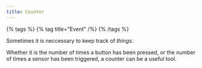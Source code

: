 ```yaml
---
title: Counter
---
```


{% tags %}
{% tag title="Event" /%}
{% /tags %}

Sometimes it is neccessary to keep track of _things_.

Whether it is the number of times a button has been pressed, or the number of times a sensor has been triggered, a counter can be a useful tool.
